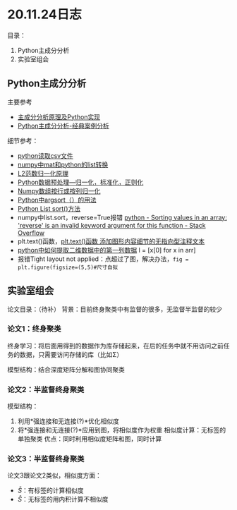 # 20.11.24日志
目录：
 1.  Python主成分分析
 2. 实验室组会

## Python主成分分析
主要参考

 - [主成分分析原理及Python实现](https://blog.csdn.net/welcome_yu/article/details/109311456)
 - [Python主成分分析-经典案例分析](https://zhuanlan.zhihu.com/p/125728040)

细节参考：

 - [python读取csv文件](https://www.cnblogs.com/liangxiyang/p/11272155.html) 
 -  [numpy中mat和python的list转换](https://blog.csdn.net/oppo62258801/article/details/77902498) 
  -   [L2范数归一化原理](https://blog.csdn.net/geekmanong/article/details/51344732)
 - [Python数据预处理—归一化，标准化，正则化](https://www.cnblogs.com/zhanglianbo/p/5690974.html)
 - [Numpy数组按行或按列归一化](https://blog.csdn.net/lyhope9/article/details/82778459)
 -  [Python中argsort（）的用法](https://blog.csdn.net/dz4543/article/details/80219115)
 -  [Python List
   sort()方法](https://www.runoob.com/python/att-list-sort.html)
 - numpy中list.sort，reverse=True报错 [python - Sorting values in an array:
   'reverse' is an invalid keyword argument for this function - Stack
   Overflow](https://stackoverflow.com/questions/45737546/sorting-values-in-an-array-reverse-is-an-invalid-keyword-argument-for-this-fu)
 - plt.text()函数，[plt.text()函数 添加图形内容细节的无指向型注释文本](https://tangxing.blog.csdn.net/article/details/108908688)
 - [python中如何提取二维数据中的第一列数据](https://zhidao.baidu.com/question/263922941210937085.html)
 l = [x[0] for x in arr]
 - 报错Tight layout not applied：点超过了图，解决办法，`fig = plt.figure(figsize=(5,5)#尺寸自拟`

## 实验室组会
论文目录：（待补）
背景：目前终身聚类中有监督的很多，无监督半监督的较少

### 论文1：终身聚类

终身学习：将后面用得到的数据作为库存储起来，在后的任务中就不用访问之前任务的数据，只需要访问存储的库（比如Σ）

模型结构：结合深度矩阵分解和图协同聚类

### 论文2：半监督终身聚类

模型结构：

 1. 利用*强连接和无连接(?)*优化相似度
 2. 将*强连接和无连接(?)*应用到图，将相似度作为权重
相似度计算：无标签的单独聚类
优点：同时利用相似度矩阵和图，同时计算

###  论文3：半监督终身聚类

论文3跟论文2类似，相似度方面：

 - $\bar{S}$：有标签的计算相似度
 - $\widehat{S}$：无标签的用内积计算不相似度




